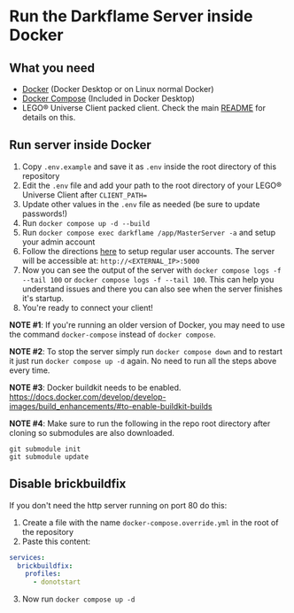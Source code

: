 # Run the Darkflame Server inside Docker

## What you need

- [Docker](https://docs.docker.com/get-docker/) (Docker Desktop or on Linux normal Docker)
- [Docker Compose](https://docs.docker.com/compose/install/) (Included in Docker Desktop)
- LEGO® Universe Client packed client. Check the main [README](./README.md) for details on this.

## Run server inside Docker

1. Copy `.env.example` and save it as `.env` inside the root directory of this repository
2. Edit the `.env` file and add your path to the root directory of your LEGO® Universe Client after `CLIENT_PATH=`
3. Update other values in the `.env` file as needed (be sure to update passwords!)
4. Run `docker compose up -d --build`
5. Run `docker compose exec darkflame /app/MasterServer -a` and setup your admin account
6. Follow the directions [here](https://github.com/DarkflameUniverse/AccountManager) to setup regular user accounts. The server will be accessible at: `http://<EXTERNAL_IP>:5000`
7. Now you can see the output of the server with `docker compose logs -f --tail 100` or `docker compose logs -f --tail 100`. This can help you understand issues and there you can also see when the server finishes it's startup.
8. You're ready to connect your client!

**NOTE #1**: If you're running an older version of Docker, you may need to use the command `docker-compose` instead of `docker compose`.

**NOTE #2**: To stop the server simply run `docker compose down` and to restart it just run `docker compose up -d` again. No need to run all the steps above every time.

**NOTE #3**: Docker buildkit needs to be enabled. https://docs.docker.com/develop/develop-images/build_enhancements/#to-enable-buildkit-builds

**NOTE #4**: Make sure to run the following in the repo root directory after cloning so submodules are also downloaded.
```
git submodule init
git submodule update
```

## Disable brickbuildfix

If you don't need the http server running on port 80 do this:

1. Create a file with the name `docker-compose.override.yml` in the root of the repository
2. Paste this content:

```yml
services:
  brickbuildfix:
    profiles:
      - donotstart
```

3. Now run `docker compose up -d`
